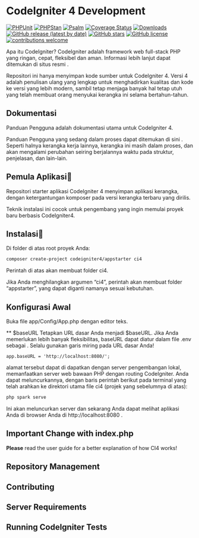 # CodeIgniter 4 Development

[![PHPUnit](https://github.com/codeigniter4/CodeIgniter4/workflows/PHPUnit/badge.svg)](https://github.com/codeigniter4/CodeIgniter4/actions/workflows/test-phpunit.yml)
[![PHPStan](https://github.com/codeigniter4/CodeIgniter4/actions/workflows/test-phpstan.yml/badge.svg)](https://github.com/codeigniter4/CodeIgniter4/actions/workflows/test-phpstan.yml)
[![Psalm](https://github.com/codeigniter4/CodeIgniter4/actions/workflows/test-psalm.yml/badge.svg)](https://github.com/codeigniter4/CodeIgniter4/actions/workflows/test-psalm.yml)
[![Coverage Status](https://coveralls.io/repos/github/codeigniter4/CodeIgniter4/badge.svg?branch=develop)](https://coveralls.io/github/codeigniter4/CodeIgniter4?branch=develop)
[![Downloads](https://poser.pugx.org/codeigniter4/framework/downloads)](https://packagist.org/packages/codeigniter4/framework)
[![GitHub release (latest by date)](https://img.shields.io/github/v/release/codeigniter4/CodeIgniter4)](https://packagist.org/packages/codeigniter4/framework)
[![GitHub stars](https://img.shields.io/github/stars/codeigniter4/CodeIgniter4)](https://packagist.org/packages/codeigniter4/framework)
[![GitHub license](https://img.shields.io/github/license/codeigniter4/CodeIgniter4)](https://github.com/codeigniter4/CodeIgniter4/blob/develop/LICENSE)
[![contributions welcome](https://img.shields.io/badge/contributions-welcome-brightgreen.svg?style=flat)](https://github.com/codeigniter4/CodeIgniter4/pulls)
<br>

Apa itu CodeIgniter?
CodeIgniter adalah framework web full-stack PHP yang ringan, cepat, fleksibel dan aman. Informasi lebih lanjut dapat ditemukan di situs resmi .

Repositori ini hanya menyimpan kode sumber untuk CodeIgniter 4. Versi 4 adalah penulisan ulang yang lengkap untuk menghadirkan kualitas dan kode ke versi yang lebih modern, sambil tetap menjaga banyak hal tetap utuh yang telah membuat orang menyukai kerangka ini selama bertahun-tahun.

## Dokumentasi
Panduan Pengguna adalah dokumentasi utama untuk CodeIgniter 4.

Panduan Pengguna yang sedang dalam proses dapat ditemukan di sini . Seperti halnya kerangka kerja lainnya, kerangka ini masih dalam proses, dan akan mengalami perubahan seiring berjalannya waktu pada struktur, penjelasan, dan lain-lain.

## Pemula Aplikasi
Repositori starter aplikasi CodeIgniter 4 menyimpan aplikasi kerangka, dengan ketergantungan komposer pada versi kerangka terbaru yang dirilis.

Teknik instalasi ini cocok untuk pengembang yang ingin memulai proyek baru berbasis CodeIgniter4.

## Instalasi
Di folder di atas root proyek Anda:

```bash
composer create-project codeigniter4/appstarter ci4
```
Perintah di atas akan membuat folder ci4.

Jika Anda menghilangkan argumen “ci4”, perintah akan membuat folder “appstarter”, yang dapat diganti namanya sesuai kebutuhan.

## Konfigurasi Awal
Buka file app/Config/App.php dengan editor teks.

** $baseURL
Tetapkan URL dasar Anda menjadi $baseURL. Jika Anda memerlukan lebih banyak fleksibilitas, baseURL dapat diatur dalam file .env sebagai . Selalu gunakan garis miring pada URL dasar Anda!
``` shell
app.baseURL = 'http://localhost:8080/';
```
alamat tersebut dapat di dapatkan dengan server pengembangan lokal, memanfaatkan server web bawaan PHP dengan routing CodeIgniter. Anda dapat meluncurkannya, dengan baris perintah berikut pada terminal yang telah arahkan ke direktori utama file ci4 (projek yang sebelumnya di atas):
``` bash
php spark serve
```
Ini akan meluncurkan server dan sekarang Anda dapat melihat aplikasi Anda di browser Anda di http://localhost:8080 .

## Important Change with index.php

**Please** read the user guide for a better explanation of how CI4 works!

## Repository Management


## Contributing


## Server Requirements


## Running CodeIgniter Tests


